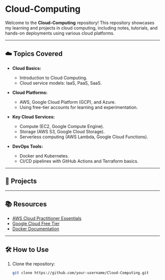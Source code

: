 # Cloud-Computing

Welcome to the **Cloud-Computing** repository! This repository showcases my learning and projects in cloud computing, including notes, tutorials, and hands-on deployments using various cloud platforms.  

---

## ☁️ Topics Covered  

- **Cloud Basics:**  
  - Introduction to Cloud Computing.  
  - Cloud service models: IaaS, PaaS, SaaS.  

- **Cloud Platforms:**  
  - AWS, Google Cloud Platform (GCP), and Azure.  
  - Using free-tier accounts for learning and experimentation.  

- **Key Cloud Services:**  
  - Compute (EC2, Google Compute Engine).  
  - Storage (AWS S3, Google Cloud Storage).  
  - Serverless computing (AWS Lambda, Google Cloud Functions).  

- **DevOps Tools:**  
  - Docker and Kubernetes.  
  - CI/CD pipelines with GitHub Actions and Terraform basics.  

---

## 🚀 Projects  

---

## 📚 Resources  

- [AWS Cloud Practitioner Essentials](https://aws.amazon.com/training/digital/aws-cloud-practitioner-essentials/)  
- [Google Cloud Free Tier](https://cloud.google.com/free)  
- [Docker Documentation](https://docs.docker.com/)  

---

## 🛠️ How to Use  

1. Clone the repository:  
   ```bash  
   git clone https://github.com/your-username/Cloud-Computing.git  
